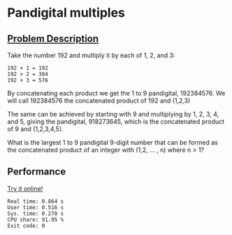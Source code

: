 # Pandigital multiples

## [Problem Description](https://projecteuler.net/problem=38)

Take the number 192 and multiply it by each of 1, 2, and 3:

    192 × 1 = 192
    192 × 2 = 384
    192 × 3 = 576

By concatenating each product we get the 1 to 9 pandigital, 192384576. We will call 192384576 the concatenated product of 192 and (1,2,3)

The same can be achieved by starting with 9 and multiplying by 1, 2, 3, 4, and 5, giving the pandigital, 918273645, which is the concatenated product of 9 and (1,2,3,4,5).

What is the largest 1 to 9 pandigital 9-digit number that can be formed as the concatenated product of an integer with (1,2, ... , n) where n > 1?

## Performance

[Try it online!](https://tio.run/##fVTBbtpAEL3zFVMqIbtxFmxDgtMGqko9RD20UiPlUFVosQez6nqN7AUSUb6jH9QPo7Nrm5g0CZIte3bezHtvxqAU96I4HN6@6a/Loj8Xqo9qA2jDnQQXWZ6sJcK3Ip9LzAbhGJK8A/Cxiid5DN1ulwK3/BeCXiKodTbHAvwoAK4SyNZSi5V8AKFh/gDI4yXkC/A9CDybEF51CG5@BvL3D/hwbR5PgwEFw/HwNBhScHR5YfCfHiDOVcw1Kq6FSqtGq4JYxhq2CClqS88HnUMEK2otUqG59Ew1Kk2FGNwhbIWUEHO6HeMW@Fgek2Nho6QW6vhe4IWuIXNL6SXPCMMVzBGIisANwciAUvPCEtwKvSQibY9MmFIqb0IPhpVDIw9SsTGHhkebeeSPg8vwYkgZ26UgwaJ8lWvUYuoNvZHLDN27JdcNUvIixVL/bxNE5/apma82oFrfIi8yasRfb065QmlMCWy1WxrAGAMPlEsCsKDtgQn4UyJVbRUt4KpFYupQd5tKtcpZXc4GPdrLq5PUm@qU6XxW6oLsM3k07YHrvljZ7jY194NwOLq4HEdd@/57At9tCZYWfLXEDEvHbU4@E5LRvkydnlNnkQWaC1VOq5Y937U9USV0b5pXPhkRDl00dLoHRwo/HmM/TzplfOX0Gm2Wfdn3T8kUSJ6j0/uChULJzs76wTGhQa4r5ZWOZ4nVoytPnCGByDNCL3KZODtiONh7sFCwm9GyxvG@Gg49mUGyAUZwPgEl5HvYqTqDAjv1zjqzU2dUouUEJdA2mEN3vze8nlf2iKiktQVAmcsNNoR9xqJZFEWtORoB1sUnQls21lkLITXtV8/p@TC5tnrG9hOi9w@VPPclTGu3ns4n4/dH283VufnKVmtdtv5lmRXRORz@AQ)

```
Real time: 0.864 s
User time: 0.516 s
Sys. time: 0.278 s
CPU share: 91.95 %
Exit code: 0
```